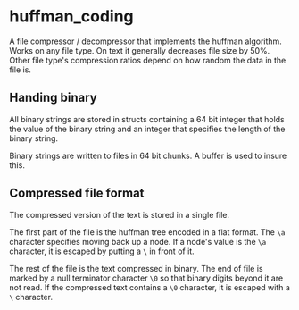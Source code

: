# huffman_coding

A file compressor / decompressor that implements the huffman algorithm. Works on any file type. On text it generally decreases file size by 50%. Other file type's compression ratios depend on how random the data in the file is.  

## Handing binary

All binary strings are stored in structs containing a 64 bit integer that holds the value of the binary string and an integer that specifies the length of the binary string. 

Binary strings are written to files in 64 bit chunks. A buffer is used to insure this. 

## Compressed file format

The compressed version of the text is stored in a single file. 

The first part of the file is the huffman tree encoded in a flat format. The `\a` character specifies moving back up a node. If a node's value is the `\a` character, it is escaped by putting a `\` in front of it. 

The rest of the file is the text compressed in binary. The end of file is marked by a null terminator character `\0` so that binary digits beyond it are not read. If the compressed text contains a `\0` character, it is escaped with a `\` character.  

